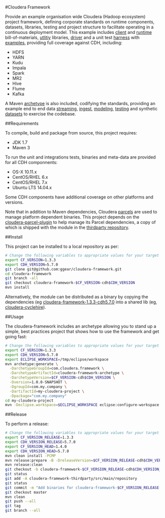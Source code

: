 #Cloudera Framework

Provide an example organisation wide Cloudera (Hadoop ecosystem) project framework, defining corporate standards on runtime components, datasets, libraries, testing and project structure to facilitate operating in a continuous deployment model. This example includes [client](https://github.com/ggear/cloudera-framework/tree/master/cloudera-framework-client) and [runtime](https://github.com/ggear/cloudera-framework/tree/master/cloudera-framework-runtime) bill-of-materials, [utlitiy](https://github.com/ggear/cloudera-framework/tree/master/cloudera-framework-common/src/main/java/com/cloudera/framework/common) libraries, [driver](https://github.com/ggear/cloudera-framework/tree/master/cloudera-framework-common/src/main/java/com/cloudera/framework/common/Driver.java) and a unit test [harness](https://github.com/ggear/cloudera-framework/tree/master/cloudera-framework-testing/src/main/java/com/cloudera/framework/testing) with [examples](https://github.com/ggear/cloudera-framework/tree/master/cloudera-framework-testing/src/test/java/com/cloudera/framework/testing/server), providing full coverage against CDH, including:

* HDFS
* YARN
* Kudu
* Impala
* Spark
* MR2
* Hive
* Flume
* Kafka

A Maven [archetype](https://github.com/ggear/cloudera-framework/tree/master/cloudera-framework-archetype) is also included, codifying the standards, providing an example end to end data [streaming](https://github.com/ggear/cloudera-framework/tree/master/cloudera-framework-archetype/src/main/resources/archetype-resources/src/main/java/com/cloudera/example/stream), [ingest](https://github.com/ggear/cloudera-framework/tree/master/cloudera-framework-archetype/src/main/resources/archetype-resources/src/main/java/com/cloudera/example/ingest), [modeling](https://github.com/ggear/cloudera-framework/tree/master/cloudera-framework-archetype/src/main/resources/archetype-resources/src/main/java/com/cloudera/example/model), [testing](https://github.com/ggear/cloudera-framework/tree/master/cloudera-framework-archetype/src/main/resources/archetype-resources/src/test/java/com/cloudera/example) and synthetic [datasets](https://github.com/ggear/cloudera-framework/tree/master/cloudera-framework-archetype/src/main/resources/archetype-resources/src/test/resources/data/mydataset) to exercise the codebase.

##Requirements

To compile, build and package from source, this project requires:

* JDK 1.7
* Maven 3

To run the unit and integrations tests, binaries and meta-data are provided for all CDH componnents:

* OS-X 10.11.x
* CentOS/RHEL 6.x
* CentOS/RHEL 7.x
* Ubuntu LTS 14.04.x

Some CDH components have additional coverage on other platforms and versions.

Note that in addition to Maven dependencies, Cloudera [parcels](http://www.cloudera.com/documentation/enterprise/latest/topics/cm_ig_parcels.html) are used to manage platform dependent binaries. This project depends on the [cloudera-parcel-plugin](https://github.com/ggear/cloudera-parcel/cloudera-parcel-plugin) to help manage its Parcel dependencies, a copy of which is shipped with the module in the [thirdparty repository](https://github.com/ggear/cloudera-framework/tree/master/cloudera-framework-thirdparty/src/main/repository).

##Install

This project can be installed to a local repository as per:

```bash
# Change the following variables to appropriate values for your target environment
export CF_VERSION=1.3.3
export CDH_VERSION=5.7.0
git clone git@github.com:ggear/cloudera-framework.git
cd cloudera-framework
git branch -all
git checkout cloudera-framework-$CF_VERSION-cdh$CDH_VERSION
mvn install
```

Alternatively, the module can be distributed as a binary by copying the dependencies (eg [cloudera-framework-1.3.3-cdh5.7.0](https://github.com/ggear/cloudera-framework/tree/cloudera-framework-1.3.3-cdh5.7.0/cloudera-framework-thirdparty/src/main/repository) into a shared lib (eg, [cloudera-cyclehire](https://github.com/ggear/cloudera-cyclehire)).

##Usage

The cloudera-framework includes an archetype allowing you to stand up a simple, best practices project that shows how to use the framework and get going fast:

```bash
# Change the following variables to appropriate values for your target environment
export CF_VERSION=1.3.3
export CDH_VERSION=5.7.0
export ECLIPSE_WORKSPACE=/tmp/eclipse/workspace
mvn archetype:generate \
  -DarchetypeGroupId=com.cloudera.framework \
  -DarchetypeArtifactId=cloudera-framework-archetype \
  -DarchetypeVersion=$CF_VERSION-cdh$CDH_VERSION \
  -Dversion=1.0.0-SNAPSHOT \
  -DgroupId=com.my.company \
  -DartifactId=my-cloudera-project \
  -Dpackage="com.my.company"
cd my-cloudera-project
mvn -Declipse.workspace=$ECLIPSE_WORKSPACE eclipse:configure-workspace eclipse:eclipse clean install
```

##Release

To perform a release:

```bash
# Change the following variables to appropriate values for your target environment
export CF_VERSION_RELEASE=1.3.3
export CDH_VERSION_RELEASE=5.7.0
export CF_VERSION_HEAD=1.4.0
export CDH_VERSION_HEAD=5.7.0
mvn clean install -PCMP
mvn release:prepare -B -DreleaseVersion=$CF_VERSION_RELEASE-cdh$CDH_VERSION_RELEASE -DdevelopmentVersion=$CF_VERSION_HEAD-cdh$CDH_VERSION_HEAD-SNAPSHOT
mvn release:clean
git checkout -b cloudera-framework-$CF_VERSION_RELEASE-cdh$CDH_VERSION_RELEASE cloudera-framework-$CF_VERSION_RELEASE-cdh$CDH_VERSION_RELEASE
git status
git add -A cloudera-framework-thirdparty/src/main/repository
git status
git commit -m "Add binaries for cloudera-framework-$CF_VERSION_RELEASE-cdh$CDH_VERSION_RELEASE"
git checkout master
mvn clean
git push --all
git tag
git branch --all
```
